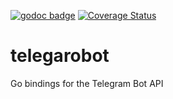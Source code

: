 [![godoc badge](http://godoc.org/github.com/shpaker/telegarobot?status.png)](http://godoc.org/github.com/shpaker/telegarobot)
[![Coverage Status](https://coveralls.io/repos/github/shpaker/telegarobot/badge.svg?branch=master)](https://coveralls.io/github/shpaker/telegarobot?branch=master)
# telegarobot
 Go bindings for the Telegram Bot API 
